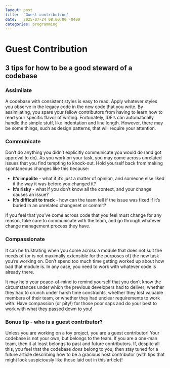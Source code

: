 ```yaml
---
layout: post
title:  "Guest contribution"
date:   2025-07-24 08:00:00 -0400
categories: programming
---
```

# Guest Contribution

## 3 tips for how to be a good steward of a codebase

### Assimilate

A codebase with consistent styles is easy to read. Apply whatever styles you observe in the legacy code in the new code that you write. By assimilating, you spare your fellow contributors from having to learn how to read your specific flavor of writing. Fortunately, IDE’s can automatically handle the simple stuff, like indentation and line length. However, there may be some things, such as design patterns, that will require your attention.

### Communicate

Don’t do anything you didn’t explicitly communicate you would do (and got approval to do). As you work on your task, you may come across unrelated issues that you find tempting to knock-out. Hold yourself back from making spontaneous changes like this because:

  * **It’s impolite** - what if it’s just a matter of opinion, and someone else liked it the way it was before you changed it?
  * **It’s risky** - what if you don’t know all the context, and your change causes an issue?
  * **It’s difficult to track** - how can the team tell if the issue was fixed if it’s buried in an unrelated changeset or commit?

If you feel that you’ve come across code that you feel must change for any reason, take care to communicate with the team, and go through whatever change management process they have.

### Compassionate

It can be frustrating when you come across a module that does not suit the needs of (or is not maximally extensible for the purposes of) the new task you’re working on. Don’t spend too much time getting worked up about how bad that module is. In any case, you need to work with whatever code is already there.

It may help your peace-of-mind to remind yourself that you don’t know the circumstances under which the previous developers had to deliver; whether they had to crunch under harsh time constraints, whether they lost valuable members of their team, or whether they had unclear requirements to work with. Have compassion (or pity\!) for those poor saps and do your best to work with what they passed down to you\!

### Bonus tip - who is a guest contributor?

Unless you are working on a toy project, you are a guest contributor\! Your codebase is not your own, but belongs to the team. If you are a one-man team, then it at least belongs to past and future contributors. If, despite all this, you feel that the codebase *does* belong to you, then stay tuned for a future article describing how to be a gracious host contributor (with tips that might look suspiciously like those laid out in this article)\!
